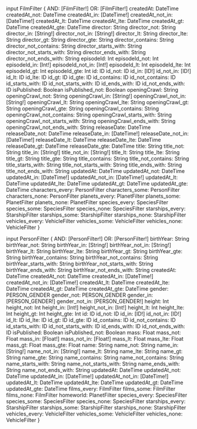 input FilmFilter {
  AND: [FilmFilter!]
  OR: [FilmFilter!]
  createdAt: DateTime
  createdAt_not: DateTime
  createdAt_in: [DateTime!]
  createdAt_not_in: [DateTime!]
  createdAt_lt: DateTime
  createdAt_lte: DateTime
  createdAt_gt: DateTime
  createdAt_gte: DateTime
  director: String
  director_not: String
  director_in: [String!]
  director_not_in: [String!]
  director_lt: String
  director_lte: String
  director_gt: String
  director_gte: String
  director_contains: String
  director_not_contains: String
  director_starts_with: String
  director_not_starts_with: String
  director_ends_with: String
  director_not_ends_with: String
  episodeId: Int
  episodeId_not: Int
  episodeId_in: [Int!]
  episodeId_not_in: [Int!]
  episodeId_lt: Int
  episodeId_lte: Int
  episodeId_gt: Int
  episodeId_gte: Int
  id: ID
  id_not: ID
  id_in: [ID!]
  id_not_in: [ID!]
  id_lt: ID
  id_lte: ID
  id_gt: ID
  id_gte: ID
  id_contains: ID
  id_not_contains: ID
  id_starts_with: ID
  id_not_starts_with: ID
  id_ends_with: ID
  id_not_ends_with: ID
  isPublished: Boolean
  isPublished_not: Boolean
  openingCrawl: String
  openingCrawl_not: String
  openingCrawl_in: [String!]
  openingCrawl_not_in: [String!]
  openingCrawl_lt: String
  openingCrawl_lte: String
  openingCrawl_gt: String
  openingCrawl_gte: String
  openingCrawl_contains: String
  openingCrawl_not_contains: String
  openingCrawl_starts_with: String
  openingCrawl_not_starts_with: String
  openingCrawl_ends_with: String
  openingCrawl_not_ends_with: String
  releaseDate: DateTime
  releaseDate_not: DateTime
  releaseDate_in: [DateTime!]
  releaseDate_not_in: [DateTime!]
  releaseDate_lt: DateTime
  releaseDate_lte: DateTime
  releaseDate_gt: DateTime
  releaseDate_gte: DateTime
  title: String
  title_not: String
  title_in: [String!]
  title_not_in: [String!]
  title_lt: String
  title_lte: String
  title_gt: String
  title_gte: String
  title_contains: String
  title_not_contains: String
  title_starts_with: String
  title_not_starts_with: String
  title_ends_with: String
  title_not_ends_with: String
  updatedAt: DateTime
  updatedAt_not: DateTime
  updatedAt_in: [DateTime!]
  updatedAt_not_in: [DateTime!]
  updatedAt_lt: DateTime
  updatedAt_lte: DateTime
  updatedAt_gt: DateTime
  updatedAt_gte: DateTime
  characters_every: PersonFilter
  characters_some: PersonFilter
  characters_none: PersonFilter
  planets_every: PlanetFilter
  planets_some: PlanetFilter
  planets_none: PlanetFilter
  species_every: SpeciesFilter
  species_some: SpeciesFilter
  species_none: SpeciesFilter
  starships_every: StarshipFilter
  starships_some: StarshipFilter
  starships_none: StarshipFilter
  vehicles_every: VehicleFilter
  vehicles_some: VehicleFilter
  vehicles_none: VehicleFilter
}

input PersonFilter {
  AND: [PersonFilter!]
  OR: [PersonFilter!]
  birthYear: String
  birthYear_not: String
  birthYear_in: [String!]
  birthYear_not_in: [String!]
  birthYear_lt: String
  birthYear_lte: String
  birthYear_gt: String
  birthYear_gte: String
  birthYear_contains: String
  birthYear_not_contains: String
  birthYear_starts_with: String
  birthYear_not_starts_with: String
  birthYear_ends_with: String
  birthYear_not_ends_with: String
  createdAt: DateTime
  createdAt_not: DateTime
  createdAt_in: [DateTime!]
  createdAt_not_in: [DateTime!]
  createdAt_lt: DateTime
  createdAt_lte: DateTime
  createdAt_gt: DateTime
  createdAt_gte: DateTime
  gender: PERSON_GENDER
  gender_not: PERSON_GENDER
  gender_in: [PERSON_GENDER!]
  gender_not_in: [PERSON_GENDER!]
  height: Int
  height_not: Int
  height_in: [Int!]
  height_not_in: [Int!]
  height_lt: Int
  height_lte: Int
  height_gt: Int
  height_gte: Int
  id: ID
  id_not: ID
  id_in: [ID!]
  id_not_in: [ID!]
  id_lt: ID
  id_lte: ID
  id_gt: ID
  id_gte: ID
  id_contains: ID
  id_not_contains: ID
  id_starts_with: ID
  id_not_starts_with: ID
  id_ends_with: ID
  id_not_ends_with: ID
  isPublished: Boolean
  isPublished_not: Boolean
  mass: Float
  mass_not: Float
  mass_in: [Float!]
  mass_not_in: [Float!]
  mass_lt: Float
  mass_lte: Float
  mass_gt: Float
  mass_gte: Float
  name: String
  name_not: String
  name_in: [String!]
  name_not_in: [String!]
  name_lt: String
  name_lte: String
  name_gt: String
  name_gte: String
  name_contains: String
  name_not_contains: String
  name_starts_with: String
  name_not_starts_with: String
  name_ends_with: String
  name_not_ends_with: String
  updatedAt: DateTime
  updatedAt_not: DateTime
  updatedAt_in: [DateTime!]
  updatedAt_not_in: [DateTime!]
  updatedAt_lt: DateTime
  updatedAt_lte: DateTime
  updatedAt_gt: DateTime
  updatedAt_gte: DateTime
  films_every: FilmFilter
  films_some: FilmFilter
  films_none: FilmFilter
  homeworld: PlanetFilter
  species_every: SpeciesFilter
  species_some: SpeciesFilter
  species_none: SpeciesFilter
  starships_every: StarshipFilter
  starships_some: StarshipFilter
  starships_none: StarshipFilter
  vehicles_every: VehicleFilter
  vehicles_some: VehicleFilter
  vehicles_none: VehicleFilter
}

